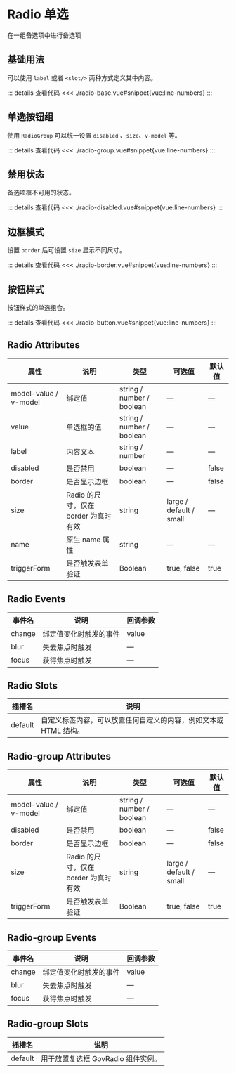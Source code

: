 <script setup>
import radioBase from "./radio-base.vue"
import radioGroup from "./radio-group.vue"
import radioDisabled from "./radio-disabled.vue"
import radioBorder from "./radio-border.vue"
import radioButton from "./radio-button.vue"
</script>

# Radio 单选

在一组备选项中进行备选项

## 基础用法

可以使用 ```label``` 或者 ```<slot/>``` 两种方式定义其中内容。

<radioBase/>

::: details 查看代码
<<< ./radio-base.vue#snippet{vue:line-numbers}
:::

## 单选按钮组

使用 ```RadioGroup``` 可以统一设置 ```disabled``` 、```size```、```v-model``` 等。

<radioGroup/>

::: details 查看代码
<<< ./radio-group.vue#snippet{vue:line-numbers}
:::


## 禁用状态

备选项框不可用的状态。

<radioDisabled/>

::: details 查看代码
<<< ./radio-disabled.vue#snippet{vue:line-numbers}
:::


## 边框模式

设置 ```border``` 后可设置 ```size``` 显示不同尺寸。

<radioBorder/>

::: details 查看代码
<<< ./radio-border.vue#snippet{vue:line-numbers}
:::


## 按钮样式

按钮样式的单选组合。

<radioButton />

::: details 查看代码
<<< ./radio-button.vue#snippet{vue:line-numbers}
:::


## Radio Attributes

<table>
  <thead>
    <tr>
      <th>属性</th>
      <th>说明</th>
      <th>类型</th>
      <th>可选值</th>
      <th>默认值</th>
    </tr>
  </thead>
  <tbody>
    <tr>
      <td>model-value / v-model</td>
      <td>绑定值</td>
      <td>string / number / boolean</td>
      <td>—</td>
      <td>—</td>
    </tr>
	<tr>
      <td>value</td>
      <td>单选框的值</td>
      <td>string / number / boolean</td>
      <td>—</td>
      <td>—</td>
    </tr>
    <tr>
      <td>label</td>
      <td>内容文本</td>
      <td>string / number</td>
      <td>—</td>
      <td>—</td>
    </tr>
    <tr>
      <td>disabled</td>
      <td>是否禁用</td>
      <td>boolean</td>
      <td>—</td>
      <td>false</td>
    </tr>
    <tr>
      <td>border</td>
      <td>是否显示边框</td>
      <td>boolean</td>
      <td>—</td>
      <td>false</td>
    </tr>
    <tr>
      <td>size</td>
      <td>Radio 的尺寸，仅在 border 为真时有效</td>
      <td>string</td>
      <td>large / default / small</td>
      <td>—</td>
    </tr>
    <tr>
      <td>name</td>
      <td>原生 name 属性</td>
      <td>string</td>
      <td>—</td>
      <td>—</td>
    </tr>
	<tr>
      <td>triggerForm</td>
      <td>是否触发表单验证</td>
      <td>Boolean</td>
      <td>true, false</td>
      <td>true</td>
    </tr>
  </tbody>
</table>

## Radio Events

<table>
  <thead>
    <tr>
      <th>事件名</th>
      <th>说明</th>
      <th>回调参数</th>
    </tr>
  </thead>
  <tbody>
    <tr>
      <td>change</td>
      <td>绑定值变化时触发的事件</td>
      <td>value</td>
    </tr>
	<tr>
      <td>blur</td>
      <td>失去焦点时触发</td>
      <td>—</td>
    </tr>
    <tr>
      <td>focus</td>
      <td>获得焦点时触发</td>
      <td>—</td>
    </tr>
  </tbody>
</table>

## Radio Slots

<table>
  <thead>
    <tr>
      <th>插槽名</th>
      <th>说明</th>
    </tr>
  </thead>
  <tbody>
    <tr>
      <td>default</td>
      <td>自定义标签内容，可以放置任何自定义的内容，例如文本或 HTML 结构。</td>
    </tr>
  </tbody>
</table>


## Radio-group Attributes


<table>
  <thead>
    <tr>
      <th>属性</th>
      <th>说明</th>
      <th>类型</th>
      <th>可选值</th>
      <th>默认值</th>
    </tr>
  </thead>
  <tbody>
    <tr>
      <td>model-value / v-model</td>
      <td>绑定值</td>
      <td>string / number / boolean</td>
      <td>—</td>
      <td>—</td>
    </tr>
    <tr>
      <td>disabled</td>
      <td>是否禁用</td>
      <td>boolean</td>
      <td>—</td>
      <td>false</td>
    </tr>
    <tr>
      <td>border</td>
      <td>是否显示边框</td>
      <td>boolean</td>
      <td>—</td>
      <td>false</td>
    </tr>
    <tr>
      <td>size</td>
      <td>Radio 的尺寸，仅在 border 为真时有效</td>
      <td>string</td>
      <td>large / default / small</td>
      <td>—</td>
    </tr>
	<tr>
      <td>triggerForm</td>
      <td>是否触发表单验证</td>
      <td>Boolean</td>
      <td>true, false</td>
      <td>true</td>
    </tr>
  </tbody>
</table>

## Radio-group Events

<table>
  <thead>
    <tr>
      <th>事件名</th>
      <th>说明</th>
      <th>回调参数</th>
    </tr>
  </thead>
  <tbody>
    <tr>
      <td>change</td>
      <td>绑定值变化时触发的事件</td>
      <td>value</td>
    </tr>
	<tr>
      <td>blur</td>
      <td>失去焦点时触发</td>
      <td>—</td>
    </tr>
    <tr>
      <td>focus</td>
      <td>获得焦点时触发</td>
      <td>—</td>
    </tr>
  </tbody>
</table>


## Radio-group Slots

<table>
  <thead>
    <tr>
      <th>插槽名</th>
      <th>说明</th>
    </tr>
  </thead>
  <tbody>
    <tr>
      <td>default</td>
      <td>用于放置复选框 GovRadio 组件实例。</td>
    </tr>
  </tbody>
</table>
